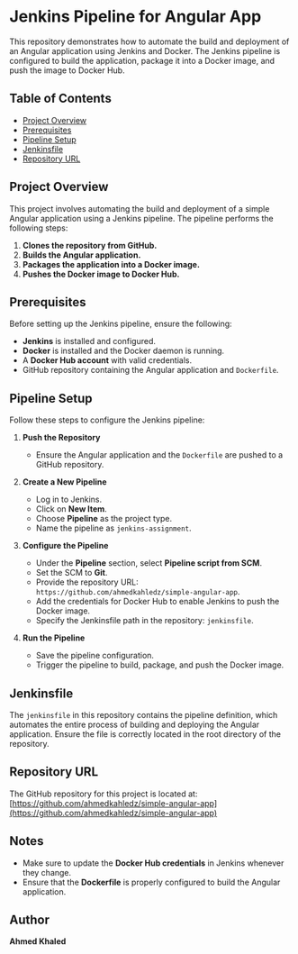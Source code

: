 # Jenkins Pipeline for Angular App

This repository demonstrates how to automate the build and deployment of an Angular application using Jenkins and Docker. The Jenkins pipeline is configured to build the application, package it into a Docker image, and push the image to Docker Hub.

## Table of Contents
- [Project Overview](#project-overview)
- [Prerequisites](#prerequisites)
- [Pipeline Setup](#pipeline-setup)
- [Jenkinsfile](#jenkinsfile)
- [Repository URL](#repository-url)

## Project Overview
This project involves automating the build and deployment of a simple Angular application using a Jenkins pipeline. The pipeline performs the following steps:
1. **Clones the repository from GitHub.**
2. **Builds the Angular application.**
3. **Packages the application into a Docker image.**
4. **Pushes the Docker image to Docker Hub.**

## Prerequisites
Before setting up the Jenkins pipeline, ensure the following:
- **Jenkins** is installed and configured.
- **Docker** is installed and the Docker daemon is running.
- A **Docker Hub account** with valid credentials.
- GitHub repository containing the Angular application and `Dockerfile`.

## Pipeline Setup
Follow these steps to configure the Jenkins pipeline:

1. **Push the Repository**
   - Ensure the Angular application and the `Dockerfile` are pushed to a GitHub repository.

2. **Create a New Pipeline**
   - Log in to Jenkins.
   - Click on **New Item**.
   - Choose **Pipeline** as the project type.
   - Name the pipeline as `jenkins-assignment`.

3. **Configure the Pipeline**
   - Under the **Pipeline** section, select **Pipeline script from SCM**.
   - Set the SCM to **Git**.
   - Provide the repository URL: `https://github.com/ahmedkahledz/simple-angular-app`.
   - Add the credentials for Docker Hub to enable Jenkins to push the Docker image.
   - Specify the Jenkinsfile path in the repository: `jenkinsfile`.

4. **Run the Pipeline**
   - Save the pipeline configuration.
   - Trigger the pipeline to build, package, and push the Docker image.

## Jenkinsfile
The `jenkinsfile` in this repository contains the pipeline definition, which automates the entire process of building and deploying the Angular application. Ensure the file is correctly located in the root directory of the repository.

## Repository URL
The GitHub repository for this project is located at:
[https://github.com/ahmedkahledz/simple-angular-app](https://github.com/ahmedkahledz/simple-angular-app)

## Notes
- Make sure to update the **Docker Hub credentials** in Jenkins whenever they change.
- Ensure that the **Dockerfile** is properly configured to build the Angular application.

## Author
**Ahmed Khaled**
